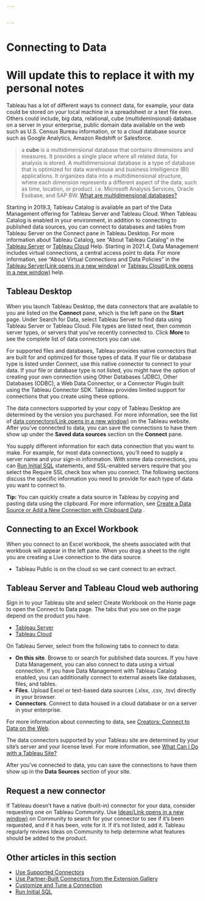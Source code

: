 ```yaml
---


---
```


<h1 id="connecting-to-data"><span class="prefix"></span><span class="content">Connecting to Data</span><span class="suffix"></span></h1>
<h1 id="will-update-this-to-replace-it-with-my-personal-notes"><span class="prefix"></span><span class="content">Will update this to replace it with my personal notes</span><span class="suffix"></span></h1>
<p>Tableau has a lot of different ways to connect data, for example, your data could be stored on your local machine in a spreadsheet or a text file even. Others could include, big data, relational, cube (multideminsional) database on a server in your enterprise, public domain data available on the web such as U.S. Census Bureau information, or to a cloud database source such as Google Analytics, Amazon Redshift or Salesforce.</p>
<blockquote>
<p>a <strong>cube</strong> is a multidimensional database that contains dimensions and measures. It provides a single place where all related data, for analysis is stored. A multidimensional database is a type of database that is optimized for data warehouse and business intelligence (BI) applications. It organizes data into a multidimensional structure, where each dimension represents a different aspect of the data, such as time, location, or product.  i.e. Microsoft Analysis Services, Oracle Essbase, and SAP BW. <a href="https://databasetown.com/multidimensional-databases/#:~:text=This%20allows%20for%20faster%20and,Oracle%20Essbase,%20and%20SAP%20BW">What are multidimensional databases?</a></p>
</blockquote>
<p>Starting in 2019.3, Tableau Catalog is available as part of the Data Management offering for Tableau Server and Tableau Cloud. When Tableau Catalog is enabled in your environment, in addition to connecting to published data sources, you can connect to databases and tables from Tableau Server on the Connect pane in Tableau Desktop. For more information about Tableau Catalog, see “About Tableau Catalog” in the <a href="https://help.tableau.com/current/server/en-us/dm_catalog_overview.htm">Tableau Server</a> or <a href="https://help.tableau.com/current/online/en-us/dm_catalog_overview.htm">Tableau Cloud</a> Help. Starting in 2021.4, Data Management includes virtual connections, a central access point to data. For more information, see “About Virtual Connections and Data Policies” in the <a href="https://help.tableau.com/current/server/en-us/dm_vconn_overview.htm">Tableau Server(Link opens in a new window)</a> or <a href="https://help.tableau.com/current/online/en-us/dm_vconn_overview.htm">Tableau Cloud(Link opens in a new window)</a> help.</p>
<h2 id="tableau-desktop"><span class="prefix"></span><span class="content">Tableau Desktop</span><span class="suffix"></span></h2>
<p>When you launch Tableau Desktop, the data connectors that are available to you are listed on the <strong>Connect</strong> pane, which is the left pane on the <strong>Start</strong> page. Under Search for Data, select Tableau Server to find data using Tableau Server or Tableau Cloud. File types are listed next, then common server types, or servers that you’ve recently connected to. Click <strong>More</strong> to see the complete list of data connectors you can use.</p>
<p>For supported files and databases, Tableau provides native connectors that are built for and optimized for those types of data. If your file or database type is listed under Connect, use this native connector to connect to your data. If your file or database type is not listed, you might have the option of creating your own connection using Other Databases (JDBC), Other Databases (ODBC), a Web Data Connector, or a Connector Plugin built using the Tableau Connector SDK. Tableau provides limited support for connections that you create using these options.</p>
<p>The data connectors supported by your copy of Tableau Desktop are determined by the version you purchased. For more information, see the list of <a href="https://www.tableau.com/products/desktop#data-sources-professional">data connectors(Link opens in a new window)</a> on the Tableau website. After you’ve connected to data, you can save the connections to have them show up under the <strong>Saved data sources</strong> section on the <strong>Connect</strong> pane.</p>
<p>You supply different information for each data connection that you want to make. For example, for most data connections, you’ll need to supply a server name and your sign-in information. With some data connections, you can <a href="https://help.tableau.com/current/pro/desktop/en-us/connect_basic_initialsql.htm">Run Initial SQL</a> statements, and SSL-enabled servers require that you select the Require SSL check box when you connect. The following sections discuss the specific information you need to provide for each type of data you want to connect to.</p>
<p><strong>Tip:</strong> You can quickly create a data source in Tableau by copying and pasting data using the clipboard. For more information, see <a href="https://help.tableau.com/current/pro/desktop/en-us/clipboard_datasource.htm">Create a Data Source or Add a New Connection with Clipboard Data</a> .</p>
<h2 id="connecting-to-an-excel-workbook"><span class="prefix"></span><span class="content">Connecting to an Excel Workbook</span><span class="suffix"></span></h2>
<p>When you connect to an Excel workbook, the sheets associated with that workbook will appear in the left pane. When you drag a sheet to the right you are creating a Live connection to the data source.</p>
<ul>
<li>Tableau Public is on the cloud so we cant connect to an extract.</li>
</ul>
<h2 id="tableau-server-and-tableau-cloud-web-authoring"><span class="prefix"></span><span class="content">Tableau Server and Tableau Cloud web authoring</span><span class="suffix"></span></h2>
<p>Sign in to your Tableau site and select Create Workbook on the Home page to open the Connect to Data page. The tabs that you see on the page depend on the product you have.</p>
<ul>
<li><a href="https://help.tableau.com/current/pro/desktop/en-us/basicconnectoverview.htm#tableau-server">Tableau Server</a></li>
<li><a href="https://help.tableau.com/current/pro/desktop/en-us/basicconnectoverview.htm#tableau-cloud">Tableau Cloud</a></li>
</ul>
<p>On Tableau Server, select from the following tabs to connect to data:</p>
<ul>
<li><strong>On this site</strong>. Browse to or search for published data sources. If you have Data Management, you can also connect to data using a virtual connection. If you have Data Management with Tableau Catalog enabled, you can additionally connect to external assets like databases, files, and tables.</li>
<li><strong>Files</strong>. Upload Excel or text-based data sources (.xlsx, .csv, .tsv) directly in your browser.</li>
<li><strong>Connectors</strong>. Connect to data housed in a cloud database or on a server in your enterprise.</li>
</ul>
<p>For more information about connecting to data, see <a href="https://help.tableau.com/current/pro/desktop/en-us/creator_connect.htm">Creators: Connect to Data on the Web</a>.</p>
<p>The data connectors supported by your Tableau site are determined by your site’s server and your license level. For more information, see <a href="https://help.tableau.com/current/pro/desktop/en-us/web_author_overview.htm">What Can I Do with a Tableau Site?</a></p>
<p>After you’ve connected to data, you can save the connections to have them show up in the <strong>Data Sources</strong> section of your site.</p>
<h2 id="request-a-new-connector"><span class="prefix"></span><span class="content">Request a new connector</span><span class="suffix"></span></h2>
<p>If Tableau doesn’t have a native (built-in) connector for your data, consider requesting one on Tableau Community. Use <a href="https://community.tableau.com/community/ideas">Ideas(Link opens in a new window)</a> on Community to search for your connector to see if it’s been requested, and if it has been, vote for it. If it’s not listed, add it. Tableau regularly reviews Ideas on Community to help determine what features should be added to the product.</p>
<h2 id="other-articles-in-this-section"><span class="prefix"></span><span class="content">Other articles in this section</span><span class="suffix"></span></h2>
<ul>
<li><a href="https://help.tableau.com/current/pro/desktop/en-us/exampleconnections_overview.htm">Use Supported Connectors</a></li>
<li><a href="https://help.tableau.com/current/pro/desktop/en-us/gallery_connectors.htm">Use Partner-Built Connectors from the Extension Gallery</a></li>
<li><a href="https://help.tableau.com/current/pro/desktop/en-us/connect_customize.htm">Customize and Tune a Connection</a></li>
<li><a href="https://help.tableau.com/current/pro/desktop/en-us/connect_basic_initialsql.htm">Run Initial SQL</a></li>
</ul>

